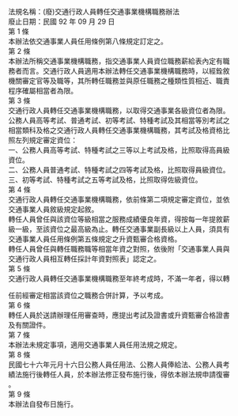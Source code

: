 法規名稱：(廢)交通行政人員轉任交通事業機構職務辦法  
廢止日期：民國 92 年 09 月 29 日  
第 1 條  
本辦法依交通事業人員任用條例第八條規定訂定之。  
第 2 條  
本辦法所稱交通事業機構職務，指交通事業人員資位職務薪給表內定有職  
務者而言。交通行政人員適用本辦法轉任交通事業機構職務時，以經銓敘  
機關審定官等及職等，其所轉任職務並與原任職務之種類性質相近、職責  
程序確屬相當者為限。  
第 3 條  
交通行政人員轉任交通事業機構職務，以取得交通事業各級資位者為限。  
公務人員高等考試、普通考試、初等考試、特種考試及其相當等別考試之  
相當類科及格之交通行政人員轉任交通事業機構職務，其考試及格資格比  
照左列規定審定資位：  
一、公務人員高等考試、特種考試之三等以上考試及格，比照取得高員級  
資位。  
二、公務人員普通考試、特種考試之四等考試及格，比照取得員級資位。  
三、初等考試、特種考試之五等考試及格，比照取得佐級資位。  
第 4 條  
交通行政人員轉任交通事業機構職務，依前條第二項規定審定資位，並依  
交通事業人員敘級規定起敘。  
轉任人員曾任與該資位等級相當之服務成績優良年資，得按每一年提敘薪  
級一級，至該資位之最高級為止。轉任交通事業副長級以上人員，須具有  
交通事業人員任用條例第五條規定之升資甄審合格資格。  
轉任人員曾任與轉任職務職等相當年資之對照，依後附「交通事業人員與  
交通行政人員相互轉任採計年資對照表」認定之。  
第 5 條  
交通行政人員轉任交通事業機構職務至年終考成時，不滿一年者，得以轉  


任前經審定相當該資位之職務合併計算，予以考成。  
第 6 條  
轉任人員於送請辦理任用審查時，應提出考試及證書或升資甄審合格證書  
及有關證件。  
第 7 條  
本辦法未規定事項，適用交通事業人員任用法規之規定。  
第 8 條  
民國七十六年元月十六日公務人員任用法、公務人員俸給法、公務人員考  
績法施行後轉任人員，於本辦法修正發布施行後，得依本辦法規申請復審  
。  
第 9 條  
本辦法自發布日施行。  


